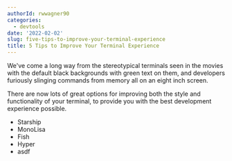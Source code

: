 ```yaml
---
authorId: rwwagner90
categories:
  - devtools
date: '2022-02-02'
slug: five-tips-to-improve-your-terminal-experience
title: 5 Tips to Improve Your Terminal Experience
---
```


We've come a long way from the stereotypical terminals seen in the movies with
the default black backgrounds with green text on them, and developers furiously
slinging commands from memory all on an eight inch screen.

There are now lots of great options for improving both the style and functionality
of your terminal, to provide you with the best development experience possible.

- Starship
- MonoLisa
- Fish
- Hyper
- asdf